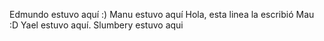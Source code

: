 Edmundo estuvo aquí :)
Manu estuvo aquí
Hola, esta linea la escribió Mau :D
Yael estuvo aquí.
Slumbery estuvo aqui
